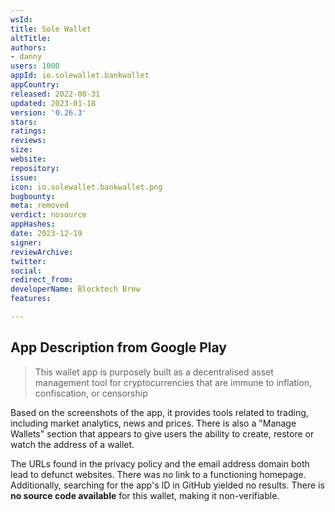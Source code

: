```yaml
---
wsId: 
title: Sole Wallet
altTitle: 
authors:
- danny
users: 1000
appId: io.solewallet.bankwallet
appCountry: 
released: 2022-08-31
updated: 2023-01-18
version: '0.26.3'
stars: 
ratings: 
reviews: 
size: 
website: 
repository: 
issue: 
icon: io.solewallet.bankwallet.png
bugbounty: 
meta: removed
verdict: nosource
appHashes: 
date: 2023-12-19
signer: 
reviewArchive: 
twitter: 
social: 
redirect_from: 
developerName: Blocktech Brew
features: 

---
```


## App Description from Google Play

> This wallet app is purposely built as a decentralised asset management tool for cryptocurrencies that are immune to inflation, confiscation, or censorship

Based on the screenshots of the app, it provides tools related to trading, including market analytics, news and prices. There is also a "Manage Wallets" section that appears to give users the ability to create, restore or watch the address of a wallet.

The URLs found in the privacy policy and the email address domain both lead to defunct websites. There was no link to a functioning homepage. Additionally, searching for the app's ID in GitHub yielded no results. There is **no source code available** for this wallet, making it non-verifiable.


